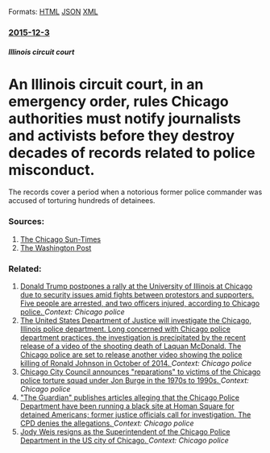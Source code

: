 
Formats: [HTML](/news/2015/12/3/an-illinois-circuit-court-in-an-emergency-order-rules-chicago-authorities-must-notify-journalists-and-activists-before-they-destroy-decade.html)  [JSON](/news/2015/12/3/an-illinois-circuit-court-in-an-emergency-order-rules-chicago-authorities-must-notify-journalists-and-activists-before-they-destroy-decade.json)  [XML](/news/2015/12/3/an-illinois-circuit-court-in-an-emergency-order-rules-chicago-authorities-must-notify-journalists-and-activists-before-they-destroy-decade.xml)  

### [2015-12-3](/news/2015/12/3/index.md)

##### Illinois circuit court
# An Illinois circuit court, in an emergency order, rules Chicago authorities must notify journalists and activists before they destroy decades of records related to police misconduct. 

The records cover a period when a notorious former police commander was accused of torturing hundreds of detainees.


### Sources:

1. [The Chicago Sun-Times](http://chicago.suntimes.com/news/7/71/1149585/lawsuit-seeks-stop-police-discipline-files-destroyed)
2. [The Washington Post](https://www.washingtonpost.com/news/post-nation/wp/2015/12/03/judge-chicago-police-must-notify-media-before-destroying-decades-of-misconduct-files/?wpmm=1&wpisrc=nl_headlines)

### Related:

1. [Donald Trump postpones a rally at the University of Illinois at Chicago due to security issues amid fights between protestors and supporters. Five people are arrested, and two officers injured, according to Chicago police. ](/news/2016/03/11/donald-trump-postpones-a-rally-at-the-university-of-illinois-at-chicago-due-to-security-issues-amid-fights-between-protestors-and-supporters.md) _Context: Chicago police_
2. [The United States Department of Justice will investigate the Chicago, Illinois police department. Long concerned with Chicago police department practices, the investigation is precipitated by the recent release of a video of the shooting death of Laquan McDonald. The Chicago police are set to release another video showing the police killing of Ronald Johnson in October of 2014. ](/news/2015/12/7/the-united-states-department-of-justice-will-investigate-the-chicago-illinois-police-department-long-concerned-with-chicago-police-departm.md) _Context: Chicago police_
3. [ Chicago City Council announces "reparations" to victims of the Chicago police torture squad under Jon Burge in the 1970s to 1990s. ](/news/2015/05/6/chicago-city-council-announces-reparations-to-victims-of-the-chicago-police-torture-squad-under-jon-burge-in-the-1970s-to-1990s.md) _Context: Chicago police_
4. ["The Guardian" publishes articles alleging that the Chicago Police Department have been running a black site at Homan Square for detained Americans; former justice officials call for investigation. The CPD denies the allegations. ](/news/2015/02/26/the-guardian-publishes-articles-alleging-that-the-chicago-police-department-have-been-running-a-black-site-at-homan-square-for-detained-am.md) _Context: Chicago police_
5. [Jody Weis resigns as the Superintendent of the Chicago Police Department in the US city of Chicago. ](/news/2011/03/1/jody-weis-resigns-as-the-superintendent-of-the-chicago-police-department-in-the-us-city-of-chicago.md) _Context: Chicago police_
